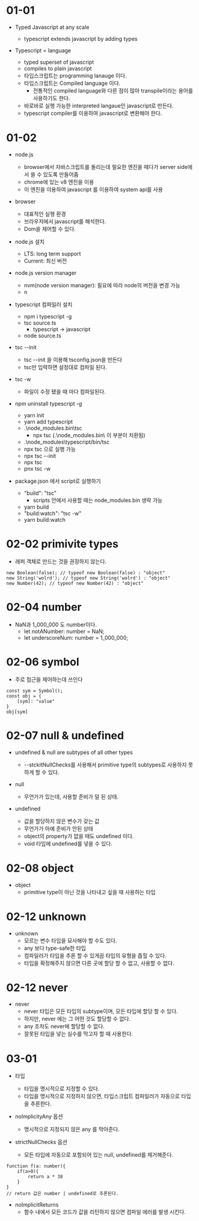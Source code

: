 # 01-01
- Typed Javascript at any scale
    - typescript extends javascript by adding types

- Typescript = language
    - typed superset of javascript
    - compiles to plain javascript
    - 타입스크립트는 programming lanauge 이다.
    - 타입스크립트는 Compiled language 이다.
        - 전통적인 compiled language와 다른 점이 많아 transpile이라는 용어를 사용하기도 한다.
    - 바로바로 실행 가능한 interpreted langaue인 javascript로 만든다.
    - typescript compiler를 이용하여 javascript로 변환해야 한다.

# 01-02
- node.js
    - browser에서 자바스크립트를 돌리는데 필요한 엔진을 떼다가 server side에서 쓸 수 있도록 만들어줌
    - chrome에 있는 v8 엔진을 이용
    - 이 엔진을 이용하여 javascript 를 이용하여 system api를 사용

- browser
    - 대표적인 실행 환경
    - 브라우저에서 javascript를 해석한다.
    - Dom을 제어할 수 있다.

- node.js 설치
    - LTS: long term support
    - Current: 최신 버전

- node.js version manager
    - nvm(node version manager): 필요에 따라 node의 버전을 변경 가능
    - n

- typescript 컴파일러 설치
    - npm i typescript -g
    - tsc source.ts
        - typescript -> javascript
    - node source.ts

- tsc --init
    - tsc --init 을 이용해 tsconfig.json을 만든다
    - tsc만 입력하면 설정대로 컴파일 된다.

- tsc -w
    - 파일이 수정 됐을 때 마다 컴파일된다.

- npm uninstall typescript -g
    - yarn init
    - yarn add typescript
    - .\node_modules\.bin\tsc
        - npx tsc (.\node_modules\.bin\ 이 부분이 치환됨)
    - .\node_modules\typescript/bin/tsc
    - npx tsc 으로 실행 가능
    - npx tsc --init
    - npx tsc
    - pnx tsc -w

- package.json 에서 script로 실행하기
    - "build": "tsc"
        - scripts 안에서 사용할 때는 node_modules\.bin 생략 가능
    - yarn build
    - "build:watch": "tsc -w"
    - yarn build:watch

# 02-02 primivite types
- 래퍼 객체로 만드는 것을 권장하지 않는다.
```
new Boolean(false); // typeof new Boolean(false) : "object"
new String('wolrd'); // typeof new String('wolrd') : "object"
new Number(42); // typeof new Number(42) : "object"
```
# 02-04 number
- NaN과 1_000_000 도 number이다.
    - let notANumber: number = NaN;
    - let underscoreNum: number = 1_000_000;

# 02-06 symbol
- 주로 접근을 제어하는데 쓰인다
```
const sym = Symbol();
const obj = {
    [sym]: "value"
}
obj[sym]
```

# 02-07 null & undefined
- undefined & null are subtypes of all other types
    - --stckitNullChecks를 사용해서 primitive type의 subtypes로 사용하지 못하게 할 수 있다.

- null
    - 무언가가 있는데, 사용할 준비가 덜 된 상태.

- undefined
    - 값을 할당하지 않은 변수가 갖는 값
    - 무언가가 아예 준비가 안된 상태
    - object의 property가 없을 때도 undefined 이다.
    - void 타입에 undefined를 넣을 수 있다.

# 02-08 object
- object
    - primitive type이 아닌 것을 나타내고 싶을 때 사용하는 타입

# 02-12 unknown
- unknown
    - 모르는 변수 타입을 묘사해야 할 수도 있다.
    - any 보다 type-safe한 타입
    - 컴파일러가 타입을 추론 할 수 있게끔 타입의 유형을 좁힐 수 있다.
    - 타입을 확정해주지 않으면 다른 곳에 할당 할 수 없고, 사용할 수 없다.

# 02-12 never
- never
    - never 타입은 모든 타입의 subtype이며, 모든 타입에 할당 할 수 있다.
    - 하지만, never 에는 그 어떤 것도 할당할 수 없다.
    - any 조차도 never에 할당할 수 없다.
    - 잘못된 타입을 넣는 실수를 막고자 할 때 사용한다.

# 03-01
- 타입
    - 타입을 명시적으로 지정할 수 있다.
    - 타입을 명시적으로 지정하지 않으면, 타입스크립트 컴파일러가 자동으로 타입을 추론한다.

- noImplicityAny 옵션
    - 명시적으로 지정되지 않은 any 를 막아준다.

- strictNullChecks 옵션
    - 모든 타입에 자동으로 포함되어 있는 null, undefined를 제거해준다.
```
function f(a: number){
    if(a>0){
        return a * 38
    }
}
// return 값은 number | undefined로 추론된다.
```

- noImplicitReturns
    - 함수 내에서 모든 코드가 값을 리턴하지 않으면 컴파일 에러를 발생 시킨다.

